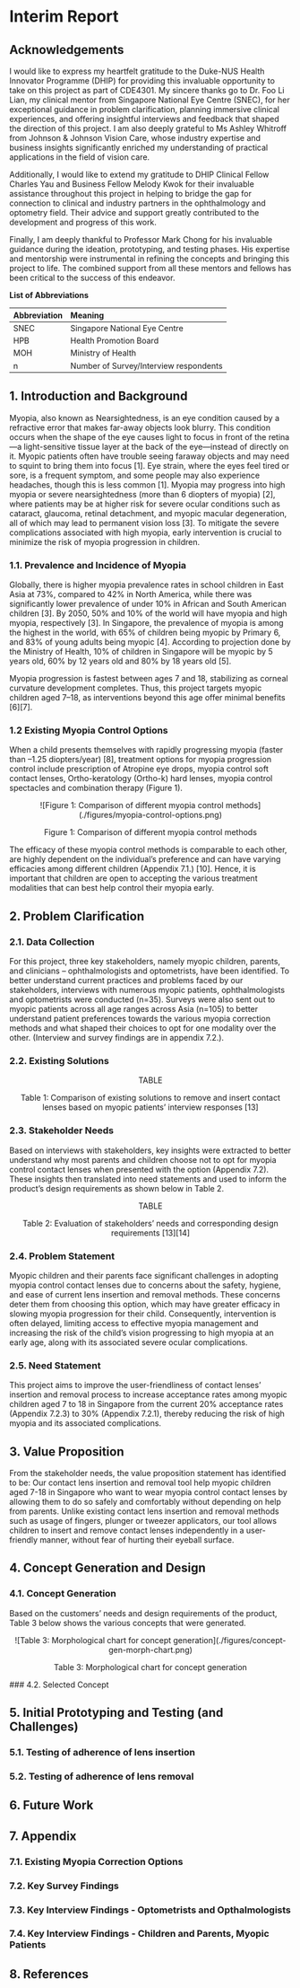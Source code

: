 # Interim Report

## Acknowledgements
I would like to express my heartfelt gratitude to the Duke-NUS Health Innovator Programme (DHIP) for providing this invaluable opportunity to take on this project as part of CDE4301. My sincere thanks go to Dr. Foo Li Lian, my clinical mentor from Singapore National Eye Centre (SNEC), for her exceptional guidance in problem clarification, planning immersive clinical experiences, and offering insightful interviews and feedback that shaped the direction of this project. I am also deeply grateful to Ms Ashley Whitroff from Johnson & Johnson Vision Care, whose industry expertise and business insights significantly enriched my understanding of practical applications in the field of vision care.   

Additionally, I would like to extend my gratitude to DHIP Clinical Fellow Charles Yau and Business Fellow Melody Kwok for their invaluable assistance throughout this project in helping to bridge the gap for connection to clinical and industry partners in the ophthalmology and optometry field. Their advice and support greatly contributed to the development and progress of this work.   

Finally, I am deeply thankful to Professor Mark Chong for his invaluable guidance during the ideation, prototyping, and testing phases. His expertise and mentorship were instrumental in refining the concepts and bringing this project to life. The combined support from all these mentors and fellows has been critical to the success of this endeavor.

**List of Abbreviations**

|  Abbreviation   	|     Meaning    	|
|:---	|:---	|
|     SNEC    	|     Singapore National Eye Centre    	|
|     HPB    	|     Health Promotion Board    	|
|     MOH    	|     Ministry of Health    	|
|     n    	|     Number of Survey/Interview respondents    	|

## 1. Introduction and Background
Myopia, also known as Nearsightedness, is an eye condition caused by a refractive error that makes far-away objects look blurry. This condition occurs when the shape of the eye causes light to focus in front of the retina—a light-sensitive tissue layer at the back of the eye—instead of directly on it. Myopic patients often have trouble seeing faraway objects and may need to squint to bring them into focus ​[1]​. Eye strain, where the eyes feel tired or sore, is a frequent symptom, and some people may also experience headaches, though this is less common [1]. Myopia may progress into high myopia or severe nearsightedness (more than 6 diopters of myopia) [2], where patients may be at higher risk for severe ocular conditions such as cataract, glaucoma, retinal detachment, and myopic macular degeneration, all of which may lead to permanent vision loss [3]. To mitigate the severe complications associated with high myopia, early intervention is crucial to minimize the risk of myopia progression in children. 
### 1.1. Prevalence and Incidence of Myopia
Globally, there is higher myopia prevalence rates in school children in East Asia at 73%, compared to 42% in North America, while there was significantly lower prevalence of under 10% in African and South American children [3]. By 2050, 50% and 10% of the world will have myopia and high myopia, respectively [3]. In Singapore, the prevalence of myopia is among the highest in the world, with 65% of children being myopic by Primary 6, and 83% of young adults being myopic [4]. According to projection done by the Ministry of Health, 10% of children in Singapore will be myopic by 5 years old, 60% by 12 years old and 80% by 18 years old [5]. 

Myopia progression is fastest between ages 7 and 18, stabilizing as corneal curvature development completes. Thus, this project targets myopic children aged 7–18, as interventions beyond this age offer minimal benefits [6][7]. 
### 1.2 Existing Myopia Control Options

When a child presents themselves with rapidly progressing myopia (faster than –1.25 diopters/year) [8], treatment options for myopia progression control include prescription of Atropine eye drops, myopia control soft contact lenses, Ortho-keratology (Ortho-k) hard lenses, myopia control spectacles and combination therapy (Figure 1). 

<div align=center>
![Figure 1: Comparison of different myopia control methods](./figures/myopia-control-options.png)
<p align=center>Figure 1: Comparison of different myopia control methods</p>
</div>


The efficacy of these myopia control methods is comparable to each other, are highly dependent on the individual’s preference and can have varying efficacies among different children (Appendix 7.1.) [10]. Hence, it is important that children are open to accepting the various treatment modalities that can best help control their myopia early. 

## 2. Problem Clarification
### 2.1. Data Collection
For this project, three key stakeholders, namely myopic children, parents, and clinicians – ophthalmologists and optometrists, have been identified. To better understand current practices and problems faced by our stakeholders, interviews with numerous myopic patients, ophthalmologists and optometrists were conducted (n=35). Surveys were also sent out to myopic patients across all age ranges across Asia (n=105) to better understand patient preferences towards the various myopia correction methods and what shaped their choices to opt for one modality over the other. (Interview and survey findings are in appendix 7.2.).

### 2.2. Existing Solutions

<div align=center>
TABLE
<p align=center>Table 1: Comparison of existing solutions to remove and insert contact lenses based on myopic patients’ interview responses [13]</p>
</div>

### 2.3. Stakeholder Needs

Based on interviews with stakeholders, key insights were extracted to better understand why most parents and children choose not to opt for myopia control contact lenses when presented with the option (Appendix 7.2). These insights then translated into need statements and used to inform the product’s design requirements as shown below in Table 2.

<div align=center>
TABLE
<p align=center>Table 2: Evaluation of stakeholders’ needs and corresponding design requirements [13][14]</p>
</div>

### 2.4. Problem Statement

Myopic children and their parents face significant challenges in adopting myopia control contact lenses due to concerns about the safety, hygiene, and ease of current lens insertion and removal methods. These concerns deter them from choosing this option, which may have greater efficacy in slowing myopia progression for their child. Consequently, intervention is often delayed, limiting access to effective myopia management and increasing the risk of the child’s vision progressing to high myopia at an early age, along with its associated severe ocular complications.

### 2.5. Need Statement

This project aims to improve the user-friendliness of contact lenses’ insertion and removal process to increase acceptance rates among myopic children aged 7 to 18 in Singapore from the current 20% acceptance rates (Appendix 7.2.3) to 30% (Appendix 7.2.1), thereby reducing the risk of high myopia and its associated complications.

## 3. Value Proposition

From the stakeholder needs, the value proposition statement has identified to be:
Our contact lens insertion and removal tool help myopic children aged 7-18 in Singapore who want to wear myopia control contact lenses by allowing them to do so safely and comfortably without depending on help from parents. 
Unlike existing contact lens insertion and removal methods such as usage of fingers, plunger or tweezer applicators, our tool allows children to insert and remove contact lenses independently in a user-friendly manner, without fear of hurting their eyeball surface.


## 4. Concept Generation and Design
### 4.1. Concept Generation
Based on the customers’ needs and design requirements of the product, Table 3 below shows the various concepts that were generated.

<div align=center>
![Table 3: Morphological chart for concept generation](./figures/concept-gen-morph-chart.png)
<p align=center>Table 3: Morphological chart for concept generation</p>
</div>
### 4.2. Selected Concept

## 5. Initial Prototyping and Testing (and Challenges)
### 5.1. Testing of adherence of lens insertion
### 5.2. Testing of adherence of lens removal

## 6. Future Work

## 7. Appendix
### 7.1. Existing Myopia Correction Options
### 7.2. Key Survey Findings
### 7.3. Key Interview Findings - Optometrists and Opthalmologists
### 7.4. Key Interview Findings - Children and Parents, Myopic Patients

## 8. References

